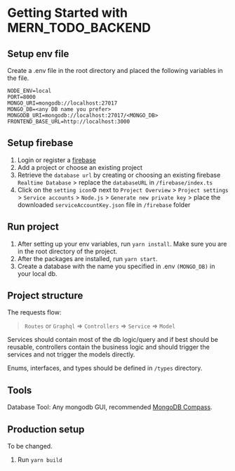 # Getting Started with MERN_TODO_BACKEND

## Setup env file
Create a .env file in the root directory and placed the following variables in the file.

```
NODE_ENV=local
PORT=8000
MONGO_URI=mongodb://localhost:27017
MONGO_DB=<any DB name you prefer>
MONGODB_URI=mongodb://localhost:27017/<MONGO_DB>
FRONTEND_BASE_URL=http://localhost:3000
```

## Setup firebase
1. Login or register a [firebase](https://firebase.google.com/)
2. Add a project or choose an existing project
3. Retrieve the `database url` by creating or choosing an existing firebase `Realtime Database` > replace the `databaseURL` in `/firebase/index.ts`
4. Click on the `setting icon`:gear: next to `Project Overview` > `Project settings` > `Service accounts` > `Node.js` > `Generate new private key` > place the downloaded `serviceAccountKey.json` file in  `/firebase` folder

## Run project
1. After setting up your env variables, run `yarn install`. Make sure you are in the root directory of the project.
2. After the packages are installed, run `yarn start`.
3. Create a database with the name you specified in .env `(MONGO_DB)` in your local db. 

## Project structure
The requests flow:
> `Routes` or `Graphql` => `Controllers` => `Service` => `Model`

Services should contain most of the db logic/query and if best should be reusable, controllers contain the business logic and should trigger the services and not trigger the models directly.

Enums, interfaces, and types should be defined in `/types` directory.

## Tools
Database Tool: Any mongodb GUI, recommended [MongoDB Compass](https://www.mongodb.com/products/compass).

## Production setup
To be changed.
1. Run `yarn build`